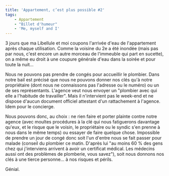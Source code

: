 ```yaml
---
title: 'Appartement, c’est plus possible #2'
tags:
    - Appartement
    - "Billet d'humeur"
    - 'Me, myself and I'
---
```


3 jours que ma Libellule et moi coupons l'arrivée d'eau de l'appartement après
chaque utilisation. Comme la voisine du 2e a été inondée (mais pas par nous,
c'est encore un autre morceau de l'immeuble qui part en sucette), on a même eu
droit à une coupure générale d'eau dans la soirée et pour toute la nuit…

Nous ne pouvons pas prendre de congés pour accueillir le plombier. Dans notre
bail est précisé que nous ne pouvons donner nos clés qu'à notre propriétaire
(dont nous ne connaissons pas l'adresse ou le numéro) ou un de ses
représentants. L'agence veut nous envoyer un "plombier avec qui elle a
l'habitude de travailler". Mais il n'intervient pas le week-end et ne dispose
d'aucun document officiel attestant d'un rattachement à l'agence. Idem pour le
concierge.

Nous pouvons donc, au choix : ne rien faire et porter plainte contre notre
agence (avec moultes procédures à la clé qui nous fatiguerons davantage qu'eux,
et le risque que le voisin, le propriétaire ou le syndic s'en prenne à nous dans
le même temps) ou essayer de faire quelque chose. Impossible de prendre un jour
de congé donc soit l'un d'entre nous se fait passer pour malade (conseil du
plombier ce matin. D'après lui "au moins 60 % des gens chez qui j'interviens
arrivent à avoir un certificat médical. Les médecins aussi ont des problèmes de
plomberie, vous savez"), soit nous donnons nos clés à une tierce personne… à nos
risques et périls.

Génial.
